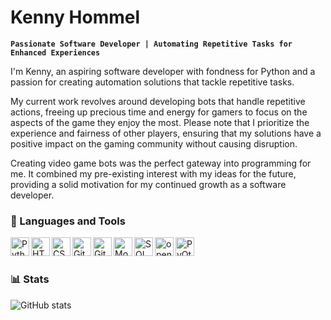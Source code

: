 # Kenny Hommel 
**`Passionate Software Developer | Automating Repetitive Tasks for Enhanced Experiences`**

I'm Kenny, an aspiring software developer with fondness for Python and a passion for creating automation solutions that tackle repetitive tasks.

My current work revolves around developing bots that handle repetitive actions, freeing up precious time and energy for gamers to focus on the aspects of the game they enjoy the most. Please note that I prioritize the experience and fairness of other players, ensuring that my solutions have a positive impact on the gaming community without causing disruption.

Creating video game bots was the perfect gateway into programming for me. It combined my pre-existing interest with my ideas for the future, providing a solid motivation for my continued growth as a software developer.

### 🧰 Languages and Tools

<img align="left" alt="Python" width="30px" src="https://cdn.jsdelivr.net/gh/devicons/devicon/icons/python/python-plain.svg" />
<img align="left" alt="HTML" width="30px" src="https://cdn.jsdelivr.net/gh/devicons/devicon/icons/html5/html5-plain.svg" />
<img align="left" alt="CSS" width="30px" src="https://cdn.jsdelivr.net/gh/devicons/devicon/icons/css3/css3-plain.svg" />
<img align="left" alt="Git" width="30px" src="https://cdn.jsdelivr.net/gh/devicons/devicon/icons/git/git-original.svg" />
<img align="left" alt="GitHub" width="30px" src="https://cdn.jsdelivr.net/gh/devicons/devicon/icons/github/github-original.svg" />
<img align="left" alt="MongoDB" width="30px" src="https://cdn.jsdelivr.net/gh/devicons/devicon/icons/mongodb/mongodb-original-wordmark.svg" />
<img align="left" alt="SQL" width="30px" src="https://cdn.jsdelivr.net/gh/devicons/devicon/icons/mysql/mysql-original-wordmark.svg" />
<img align="left" alt="opencv" width="30px" src="https://cdn.jsdelivr.net/gh/devicons/devicon/icons/opencv/opencv-original-wordmark.svg" />
<img align="left" alt="PyQt" width="30px" src="https://cdn.jsdelivr.net/gh/devicons/devicon/icons/qt/qt-original.svg" />

<p></p>
<br />

#
### 📊 Stats

![GitHub stats](https://github-readme-stats-gray-six-28.vercel.app/api?username=kennyhml&show_icons=true&theme=gruvbox)


</p>
